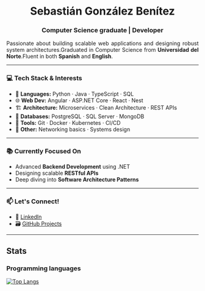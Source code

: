<h1 align="center">Sebastián González Benítez</h1>
<h3 align="center">Computer Science graduate | Developer</h3>

<p align="justify">
  Passionate about building scalable web applications and designing robust system architectures.Graduated in Computer Science from <strong>Universidad del Norte</strong>.Fluent in both <strong>Spanish</strong> and <strong>English</strong>.
</p>

---

### 💻 Tech Stack & Interests

- 🔧 **Languages:** Python · Java · TypeScript · SQL  
- 🌐 **Web Dev:** Angular · ASP.NET Core · React · Nest
- 🏗️ **Architecture:** Microservices · Clean Architecture · REST APIs  
- 💾 **Databases:** PostgreSQL · SQL Server · MongoDB  
- 🚀 **Tools:** Git · Docker · Kubernetes · CI/CD  
- 📡 **Other:** Networking basics · Systems design

---

### 📚 Currently Focused On

-  Advanced **Backend Development** using .NET  
-  Designing scalable **RESTful APIs**  
-  Deep diving into **Software Architecture Patterns**

---

### 📫 Let's Connect!

- 💼 [LinkedIn](https://www.linkedin.com/in/sebastian-enrique-gonz%C3%A1lez-ben%C3%ADtez-15bba5232/)
- 🗃️ [GitHub Projects](https://github.com/gonzalezsebastian)

---

## Stats
### Programming languages
[![Top Langs](https://github-readme-stats.vercel.app/api/top-langs/?username=gonzalezsebastian&layout=compact&hide=html,css,jupyter%20notebook,scss,PureBasic)](https://github.com/anuraghazra/github-readme-stats)
